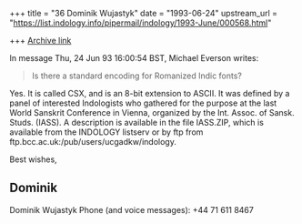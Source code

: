 +++
title = "36 Dominik Wujastyk"
date = "1993-06-24"
upstream_url = "https://list.indology.info/pipermail/indology/1993-June/000568.html"

+++
[Archive link](https://list.indology.info/pipermail/indology/1993-June/000568.html)

In message Thu, 24 Jun 93 16:00:54 BST,
  Michael Everson <EVERSON at IE.UCD.IRLEARN>  writes:

> Is there a standard encoding for Romanized Indic fonts?

Yes.  It is called CSX, and is an 8-bit extension to ASCII.  It was defined
by a panel of interested Indologists who gathered for the purpose at the
last World Sanskrit Conference in Vienna, organized by the Int. Assoc. of
Sansk. Studs. (IASS).  A description is available in the file IASS.ZIP,
which is available from the INDOLOGY listserv or by ftp from
ftp.bcc.ac.uk:/pub/users/ucgadkw/indology.

Best wishes,

Dominik
--
Dominik Wujastyk           Phone (and voice messages): +44 71 611 8467





